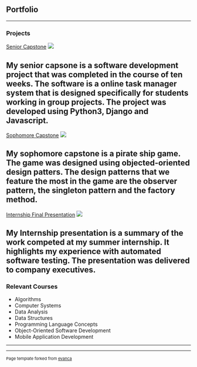 ## Portfolio

---

### Projects

[Senior Capstone](https://github.com/Mirandashelt/Capstone)
<img src="images/dummy_thumbnail.jpg?raw=true"/>

My senior capsone is a software development project that was completed in the course of ten weeks. The software is a online task manager system that is designed specifically for students working in group projects. The project was developed using Python3, Django and Javascript.
---
[Sophomore Capstone](https://github.com/coronary/SE350Final)
<img src="images/dummy_thumbnail.jpg?raw=true"/>

My sophomore capstone is a pirate ship game. The game was designed using objected-oriented design patters. The design patterns that we feature the most in the game are the observer pattern, the singleton pattern and the factory method.
---
[Internship Final Presentation](http://example.com/)
<img src="images/dummy_thumbnail.jpg?raw=true"/>

My Internship presentation is a summary of the work competed at my summer internship. It highlights my experience with automated software testing. The presentation was delivered to company executives.
---

### Relevant Courses

- Algorithms
- Computer Systems
- Data Analysis
- Data Structures
- Programming Language Concepts
- Object-Oriented Software
Development
- Mobile Application Development

---




---
<p style="font-size:11px">Page template forked from <a href="https://github.com/evanca/quick-portfolio">evanca</a></p>
<!-- Remove above link if you don't want to attibute -->
